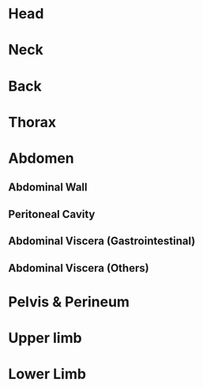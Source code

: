 # Head

# Neck

# Back

# Thorax

# Abdomen

## Abdominal Wall

## Peritoneal Cavity

## Abdominal Viscera (Gastrointestinal)

## Abdominal Viscera (Others)

# Pelvis & Perineum

# Upper limb

# Lower Limb